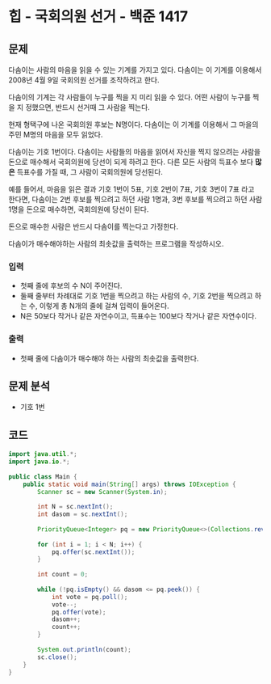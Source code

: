 # 힙 - 국회의원 선거 - 백준 1417
## 문제
다솜이는 사람의 마음을 읽을 수 있는 기계를 가지고 있다. 다솜이는 이 기계를 이용해서 2008년 4월 9일 국회의원 선거를 조작하려고 한다.

다솜이의 기계는 각 사람들이 누구를 찍을 지 미리 읽을 수 있다. 어떤 사람이 누구를 찍을 지 정했으면, 반드시 선거때 그 사람을 찍는다.

현재 형택구에 나온 국회의원 후보는 N명이다. 다솜이는 이 기계를 이용해서 그 마을의 주민 M명의 마음을 모두 읽었다.

다솜이는 기호 1번이다. 다솜이는 사람들의 마음을 읽어서 자신을 찍지 않으려는 사람을 돈으로 매수해서 국회의원에 당선이 되게 하려고 한다. 다른 모든 사람의 득표수 보다 **많은** 득표수를 가질 때, 그 사람이 국회의원에 당선된다.

예를 들어서, 마음을 읽은 결과 기호 1번이 5표, 기호 2번이 7표, 기호 3번이 7표 라고 한다면, 다솜이는 2번 후보를 찍으려고 하던 사람 1명과, 3번 후보를 찍으려고 하던 사람 1명을 돈으로 매수하면, 국회의원에 당선이 된다.

돈으로 매수한 사람은 반드시 다솜이를 찍는다고 가정한다.

다솜이가 매수해야하는 사람의 최솟값을 출력하는 프로그램을 작성하시오.

### 입력
- 첫째 줄에 후보의 수 N이 주어진다.
- 둘째 줄부터 차례대로 기호 1번을 찍으려고 하는 사람의 수, 기호 2번을 찍으려고 하는 수, 이렇게 총 N개의 줄에 걸쳐 입력이 들어온다.
- N은 50보다 작거나 같은 자연수이고, 득표수는 100보다 작거나 같은 자연수이다.
### 출력
- 첫째 줄에 다솜이가 매수해야 하는 사람의 최솟값을 출력한다.

## 문제 분석
- 기호 1번 

## 코드

```java
import java.util.*;  
import java.io.*;  
  
public class Main {  
    public static void main(String[] args) throws IOException {  
        Scanner sc = new Scanner(System.in);  
  
        int N = sc.nextInt();  
        int dasom = sc.nextInt();  
  
        PriorityQueue<Integer> pq = new PriorityQueue<>(Collections.reverseOrder());  
  
        for (int i = 1; i < N; i++) {  
            pq.offer(sc.nextInt());  
        }  
  
        int count = 0;  
  
        while (!pq.isEmpty() && dasom <= pq.peek()) {  
            int vote = pq.poll();  
            vote--;  
            pq.offer(vote);  
            dasom++;  
            count++;  
        }  
  
        System.out.println(count);  
        sc.close();  
    }  
}
```